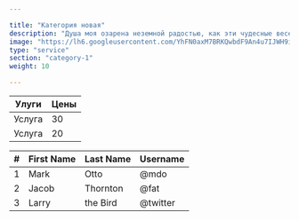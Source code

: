 ```yaml
---

title: "Категория новая"
description: "Душа моя озарена неземной радостью, как эти чудесные весенние утра, которыми я наслаждаюсь от всего сердца."
image: "https://lh6.googleusercontent.com/YhFN0axM7BRKQwbdF9An4u7IJWH9it_NvRhrVPKIIA"
type: "service"
section: "category-1"
weight: 10

---
```


Улуги   | Цены
--------|------
Услуга  | 30
Услуга  | 20

<table class="table table-hover">
  <thead>
  <tr>
    <th>#</th>
    <th>First Name</th>
    <th>Last Name</th>
    <th>Username</th>
  </tr>
  </thead>
  <tbody>
  <tr>
    <td>1</td>
    <td>Mark</td>
    <td>Otto</td>
    <td>@mdo</td>
  </tr>
  <tr>
    <td>2</td>
    <td>Jacob</td>
    <td>Thornton</td>
    <td>@fat</td>
  </tr>
  <tr>
    <td>3</td>
    <td>Larry</td>
    <td>the Bird</td>
    <td>@twitter</td>
  </tr>
  </tbody>
</table>
